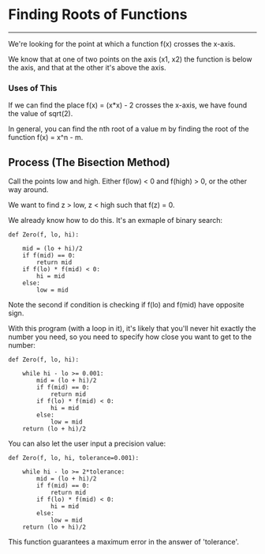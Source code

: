 # Finding Roots of Functions

---

We're looking for the point at which a function f(x) crosses the x-axis.

We know that at one of two points on the axis (x1, x2) the function is below the axis, and that at the other it's above the axis.

### Uses of This

If we can find the place f(x) = (x*x) - 2 crosses the x-axis, we have found the value of sqrt(2).

In general, you can find the nth root of a value m by finding the root of the function f(x) = x^n - m.

## Process (The Bisection Method)

Call the points low and high. Either f(low) < 0 and f(high) > 0, or the other way around.

We want to find z > low, z < high such that f(z) = 0.

We already know how to do this. It's an exmaple of binary search:
		
	def Zero(f, lo, hi):
	
		mid = (lo + hi)/2
		if f(mid) == 0:
			return mid
		if f(lo) * f(mid) < 0:
			hi = mid
		else:
			low = mid
			
Note the second if condition is checking if f(lo) and f(mid) have opposite sign.

With this program (with a loop in it), it's likely that you'll never hit exactly the number you need, so you need to specify how close you want to get to the number:

	def Zero(f, lo, hi):
	
		while hi - lo >= 0.001:
			mid = (lo + hi)/2
			if f(mid) == 0:
				return mid
			if f(lo) * f(mid) < 0:
				hi = mid
			else:
				low = mid
		return (lo + hi)/2
		
You can also let the user input a precision value:

	def Zero(f, lo, hi, tolerance=0.001):
	
		while hi - lo >= 2*tolerance:
			mid = (lo + hi)/2
			if f(mid) == 0:
				return mid
			if f(lo) * f(mid) < 0:
				hi = mid
			else:
				low = mid
		return (lo + hi)/2
		
This function guarantees a maximum error in the answer of 'tolerance'.